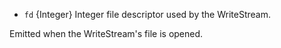 <!-- YAML
added: v0.1.93
-->

* `fd` {Integer} Integer file descriptor used by the WriteStream.

Emitted when the WriteStream's file is opened.

